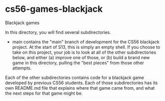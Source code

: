 cs56-games-blackjack
=====================

Blackjack games

In this directory, you will find several subdirectories.

* main contains the "main" branch of development for the CS56
  blackjack project.  At the start of S13, this is simply an empty
  shell.  If you choose to take on this project, your job is to look
  at all of the other subdirectories below, and either (a) improve one
  of those, or (b) build a brand new game in this directory, pulling
  the "best pieces" from those other attempts.

Each of the other subdirectories contains code for a blackjack game
developed by previous CS56 students.  Each of those subdirectories has
its own README.md file that explains where that game came from, and
what the next steps for that game might be.

